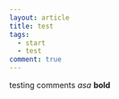 ```yaml
---
layout: article
title: test
tags: 
  - start 
  - test
comment: true
---
```


testing comments _asa_ __bold__
